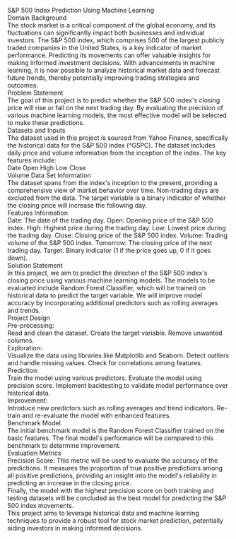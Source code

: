 S&P 500 Index Prediction Using Machine Learning
<br>
Domain Background
<br>
The stock market is a critical component of the global economy, and its fluctuations can significantly impact both businesses and individual investors. The S&P 500 index, which comprises 500 of the largest publicly traded companies in the United States, is a key indicator of market performance. Predicting its movements can offer valuable insights for making informed investment decisions. With advancements in machine learning, it is now possible to analyze historical market data and forecast future trends, thereby potentially improving trading strategies and outcomes.
<br>
Problem Statement
<br>
The goal of this project is to predict whether the S&P 500 index's closing price will rise or fall on the next trading day. By evaluating the precision of various machine learning models, the most effective model will be selected to make these predictions.
<br>
Datasets and Inputs
<br>
The dataset used in this project is sourced from Yahoo Finance, specifically the historical data for the S&P 500 index (^GSPC). The dataset includes daily price and volume information from the inception of the index. The key features include:
<br>
Date
Open
High
Low
Close
<br>
Volume
Data Set Information
<br>
The dataset spans from the index's inception to the present, providing a comprehensive view of market behavior over time. Non-trading days are excluded from the data. The target variable is a binary indicator of whether the closing price will increase the following day.
<br>
Features Information
<br>
Date: The date of the trading day.
Open: Opening price of the S&P 500 index.
High: Highest price during the trading day.
Low: Lowest price during the trading day.
Close: Closing price of the S&P 500 index.
Volume: Trading volume of the S&P 500 index.
Tomorrow: The closing price of the next trading day.
Target: Binary indicator (1 if the price goes up, 0 if it goes down).
<br>
Solution Statement
<br>
In this project, we aim to predict the direction of the S&P 500 index's closing price using various machine learning models. The models to be evaluated include Random Forest Classifier, which will be trained on historical data to predict the target variable. We will improve model accuracy by incorporating additional predictors such as rolling averages and trends.
<br>
Project Design
<br>
Pre-processing:
<br>
Read and clean the dataset.
Create the target variable.
Remove unwanted columns.
<br>
Exploration:
<br>
Visualize the data using libraries like Matplotlib and Seaborn.
Detect outliers and handle missing values.
Check for correlations among features.
<br>
Prediction:
<br>
Train the model using various predictors.
Evaluate the model using precision score.
Implement backtesting to validate model performance over historical data.
<br>
Improvement:
<br>
Introduce new predictors such as rolling averages and trend indicators.
Re-train and re-evaluate the model with enhanced features.
<br>
Benchmark Model
<br>
The initial benchmark model is the Random Forest Classifier trained on the basic features. The final model's performance will be compared to this benchmark to determine improvement.
<br>
Evaluation Metrics
<br>
Precision Score: This metric will be used to evaluate the accuracy of the predictions. It measures the proportion of true positive predictions among all positive predictions, providing an insight into the model's reliability in predicting an increase in the closing price.
<br>
Finally, the model with the highest precision score on both training and testing datasets will be concluded as the best model for predicting the S&P 500 index movements.
<br>
This project aims to leverage historical data and machine learning techniques to provide a robust tool for stock market prediction, potentially aiding investors in making informed decisions.
